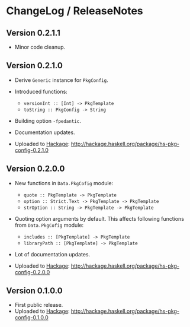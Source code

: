 # ChangeLog / ReleaseNotes


## Version 0.2.1.1

* Minor code cleanup.


## Version 0.2.1.0

* Derive `Generic` instance for `PkgConfig`.

* Introduced functions:
  * `versionInt :: [Int] -> PkgTemplate`
  * `toString :: PkgConfig -> String`

* Building option `-fpedantic`.

* Documentation updates.

* Uploaded to [Hackage][]:
  <http://hackage.haskell.org/package/hs-pkg-config-0.2.1.0>


## Version 0.2.0.0

* New functions in `Data.PkgCofig` module:
  * `quote :: PkgTemplate -> PkgTemplate`
  * `option :: Strict.Text -> PkgTemplate -> PkgTemplate`
  * `strOption :: String -> PkgTemplate -> PkgTemplate`

* Quoting option arguments by default. This affects following functions from
  `Data.PkgCofig` module:
  * `includes :: [PkgTemplate] -> PkgTemplate`
  * `libraryPath :: [PkgTemplate] -> PkgTemplate`

* Lot of documentation updates.

* Uploaded to [Hackage][]:
  <http://hackage.haskell.org/package/hs-pkg-config-0.2.0.0>


## Version 0.1.0.0

* First public release.
* Uploaded to [Hackage][]:
  <http://hackage.haskell.org/package/hs-pkg-config-0.1.0.0>


[Hackage]:
  http://hackage.haskell.org/
  "HackageDB (or just Hackage) is a collection of releases of Haskell packages."
